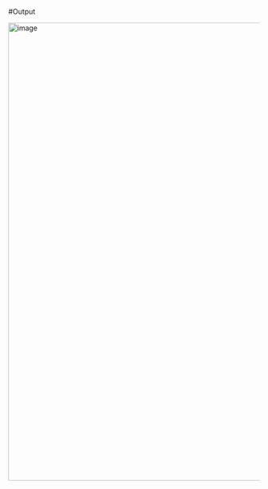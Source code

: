 #Output

<img width="917" alt="image" src="https://github.com/user-attachments/assets/f776d8f6-a715-4b33-84fe-4c49c8777908">
